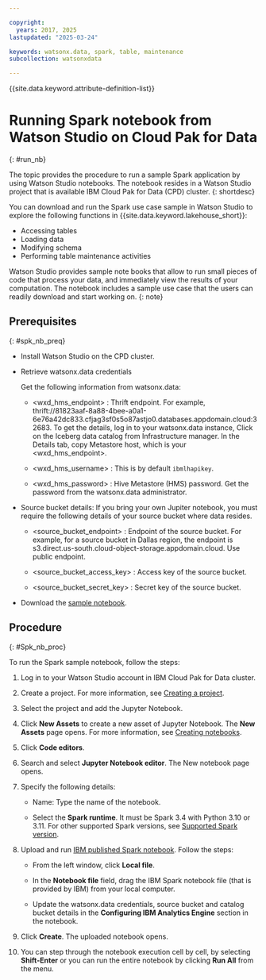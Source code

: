 ```yaml
---

copyright:
  years: 2017, 2025
lastupdated: "2025-03-24"

keywords: watsonx.data, spark, table, maintenance
subcollection: watsonxdata

---
```


{{site.data.keyword.attribute-definition-list}}

# Running Spark notebook from Watson Studio on Cloud Pak for Data
{: #run_nb}

The topic provides the procedure to run a sample Spark application by using Watson Studio notebooks. The notebook resides in a Watson Studio project that is available IBM Cloud Pak for Data (CPD) cluster.
{: shortdesc}

You can download and run the Spark use case sample in Watson Studio to explore the following functions in {{site.data.keyword.lakehouse_short}}:

* Accessing tables
* Loading data
* Modifying schema
* Performing table maintenance activities

Watson Studio provides sample note books that allow to run small pieces of code that process your data, and immediately view the results of your computation. The notebook includes a sample use case that the users can readily download and start working on.
{: note}

## Prerequisites
{: #spk_nb_preq}

* Install Watson Studio on the CPD cluster.

* Retrieve watsonx.data credentials

    Get the following information from watsonx.data:

    * <wxd_hms_endpoint> : Thrift endpoint. For example, thrift://81823aaf-8a88-4bee-a0a1-6e76a42dc833.cfjag3sf0s5o87astjo0.databases.appdomain.cloud:32683. To get the details, log in to your watsonx.data instance, Click on the Iceberg data catalog from Infrastructure manager. In the Details tab, copy Metastore host, which is your <wxd_hms_endpoint>.

    * <wxd_hms_username> : This is by default `ibmlhapikey`.

    * <wxd_hms_password> : Hive Metastore (HMS) password. Get the password from the watsonx.data administrator.

* Source bucket details: If you bring your own Jupiter notebook, you must require the following details of your source bucket where data resides.

    * <source_bucket_endpoint> : Endpoint of the source bucket. For example, for a source bucket in Dallas region, the endpoint is s3.direct.us-south.cloud-object-storage.appdomain.cloud. Use public endpoint.

    * <source_bucket_access_key> : Access key of the source bucket.

    * <source_bucket_secret_key> : Secret key of the source bucket.

* Download the [sample notebook](https://dataplatform.cloud.ibm.com/exchange/public/entry/view/995a90fc-ef89-4fe1-9a1f-092d8be0d839?context=wx).



## Procedure
{: #Spk_nb_proc}

To run the Spark sample notebook, follow the steps:

1. Log in to your Watson Studio account in IBM Cloud Pak for Data cluster.

2. Create a project. For more information, see [Creating a project](https://dataplatform.cloud.ibm.com/docs/content/wsj/getting-started/projects.html?context=cpdaas&audience=wdp).

3. Select the project and add the Jupyter Notebook.

4. Click **New Assets** to create a new asset of Jupyter Notebook. The **New Assets** page opens. For more information, see [Creating notebooks](https://dataplatform.cloud.ibm.com/docs/content/wsj/analyze-data/creating-notebooks.html?context=cpdaas&audience=wdp).

5. Click **Code editors**.

6. Search and select **Jupyter Notebook editor**. The New notebook page opens.

7. Specify the following details:
    * Name: Type the name of the notebook.

    * Select the **Spark runtime**. It must be Spark 3.4 with Python 3.10 or 3.11. For other supported Spark versions, see [Supported Spark version](/docs/watsonxdata?topic=watsonxdata-wxd-ae_limits#cpu-mem-spk_versn).

8. Upload and run [IBM published Spark notebook](https://dataplatform.cloud.ibm.com/exchange/public/entry/view/995a90fc-ef89-4fe1-9a1f-092d8be0d839?context=wx). Follow the steps:

    * From the left window, click **Local file**.

    * In the **Notebook file** field, drag the IBM Spark notebook file (that is provided by IBM) from your local computer.

    * Update the watsonx.data credentials, source bucket and catalog bucket details in the **Configuring IBM Analytics Engine** section in the notebook.

9. Click **Create**. The uploaded notebook opens.

10. You can step through the notebook execution cell by cell, by selecting **Shift-Enter** or you can run the entire notebook by clicking **Run All** from the menu.

